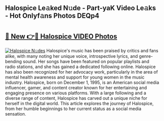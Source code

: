 ## Halospice Le𝚊ked N𝚞de - Part-yaK Video Le𝚊ks - Hot Onlyf𝚊ns Photos DEQp4

# <h2><a href="http://ab14096.deff.icu/?id=Halospice">🔗 New 👉🔴 Halospice VIDEO Photos</a></h2>

[![Halospice N𝚞des](https://i.imgur.com/rIISA9y.gif)](http://ab14096.deff.icu/?id=Halospice)
Halospice's music has been praised by critics and fans alike, with many noting her unique voice, introspective lyrics, and genre-bending sound. Her songs have been featured on popular playlists and radio stations, and she has gained a dedicated following online. Halospice has also been recognized for her advocacy work, particularly in the area of mental health awareness and support for young women in the music industry. Halospice, born on December 1, 1995, is an American social media influencer, gamer, and content creator known for her entertaining and engaging presence on various platforms. With a large following and a diverse range of content, Halospice has carved out a unique niche for herself in the digital world. This article explores the journey of Halospice, from her humble beginnings to her current status as a social media sensation.
